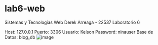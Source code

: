 # lab6-web
Sistemas y Tecnologías Web
Derek Arreaga - 22537
Laboratorio 6

Host: 127.0.0.1
Puerto: 3306
Usuario: Kelson
Password: ninauser
Base de Datos: blog_db
![image](https://github.com/FabianKel/lab6-web/assets/86095196/38324d58-0d5b-4563-acc2-3b7bcdf26e0a)
